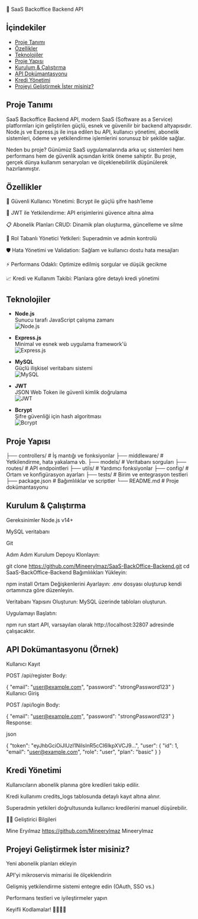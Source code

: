 🚀 SaaS Backoffice Backend API
## İçindekiler
- [Proje Tanımı](#proje-tanımı)
- [Özellikler](#özellikler)
- [Teknolojiler](#teknolojiler)
- [Proje Yapısı](#proje-yapısı)
- [Kurulum & Çalıştırma](#Kurulum-Çalıştırma)
- [ API Dokümantasyonu](#api-Dokümantasyonu)
- [Kredi Yönetimi](#Kredi-Yönetimi)
- [Projeyi Geliştirmek İster misiniz?](#Projeyi-Geliştirmek-İster-misiniz?)

 ## Proje Tanımı
SaaS Backoffice Backend API, modern SaaS (Software as a Service) platformları için geliştirilen güçlü, esnek ve güvenilir bir backend altyapısıdır.
Node.js ve Express.js ile inşa edilen bu API, kullanıcı yönetimi, abonelik sistemleri, ödeme ve yetkilendirme işlemlerini sorunsuz bir şekilde sağlar.

Neden bu proje?
Günümüz SaaS uygulamalarında arka uç sistemleri hem performans hem de güvenlik açısından kritik öneme sahiptir. Bu proje, gerçek dünya kullanım senaryoları ve ölçeklenebilirlik düşünülerek hazırlanmıştır.

##  Özellikler
🔐 Güvenli Kullanıcı Yönetimi: Bcrypt ile güçlü şifre hash’leme

🔑 JWT ile Yetkilendirme: API erişimlerini güvence altına alma

📋 Abonelik Planları CRUD: Dinamik plan oluşturma, güncelleme ve silme

👑 Rol Tabanlı Yönetici Yetkileri: Superadmin ve admin kontrolü

🛡️ Hata Yönetimi ve Validation: Sağlam ve kullanıcı dostu hata mesajları

⚡ Performans Odaklı: Optimize edilmiş sorgular ve düşük gecikme

📈 Kredi ve Kullanım Takibi: Planlara göre detaylı kredi yönetimi

##  Teknolojiler

- **Node.js**  
  Sunucu tarafı JavaScript çalışma zamanı  
  ![Node.js](https://img.shields.io/badge/Node.js-339933?style=flat&logo=node.js&logoColor=white)

- **Express.js**  
  Minimal ve esnek web uygulama framework'ü  
  ![Express.js](https://img.shields.io/badge/Express.js-000000?style=flat&logo=express&logoColor=white)

- **MySQL**  
  Güçlü ilişkisel veritabanı sistemi  
  ![MySQL](https://img.shields.io/badge/MySQL-4479A1?style=flat&logo=mysql&logoColor=white)

- **JWT**  
  JSON Web Token ile güvenli kimlik doğrulama  
  ![JWT](https://img.shields.io/badge/JWT-D24949?style=flat&logo=JSON%20web%20tokens&logoColor=white)

- **Bcrypt**  
  Şifre güvenliği için hash algoritması  
  ![Bcrypt](https://img.shields.io/badge/Bcrypt-F0AD4E?style=flat&logo=bcrypt&logoColor=black)


##  Proje Yapısı

├── controllers/       # İş mantığı ve fonksiyonlar
├── middleware/        # Yetkilendirme, hata yakalama vb.
├── models/            # Veritabanı sorguları
├── routes/            # API endpointleri
├── utils/             # Yardımcı fonksiyonlar
├── config/            # Ortam ve konfigürasyon ayarları
├── tests/             # Birim ve entegrasyon testleri
├── package.json       # Bağımlılıklar ve scriptler
└── README.md          # Proje dokümantasyonu
##  Kurulum & Çalıştırma
Gereksinimler
Node.js v14+

MySQL veritabanı

Git

Adım Adım Kurulum
Depoyu Klonlayın:


git clone https://github.com/Mineerylmaz/SaaS-BackOffice-Backend.git
cd SaaS-BackOffice-Backend
Bağımlılıkları Yükleyin:


npm install
Ortam Değişkenlerini Ayarlayın:
.env dosyası oluşturup kendi ortamınıza göre düzenleyin.

Veritabanı Yapısını Oluşturun:
MySQL üzerinde tabloları oluşturun.

Uygulamayı Başlatın:


npm run start
API, varsayılan olarak http://localhost:32807 adresinde çalışacaktır.

## API Dokümantasyonu (Örnek)
Kullanıcı Kayıt

POST /api/register
Body:

{
  "email": "user@example.com",
  "password": "strongPassword123"
}
Kullanıcı Giriş

POST /api/login
Body:


{
  "email": "user@example.com",
  "password": "strongPassword123"
}
Response:

json

{
  "token": "eyJhbGciOiJIUzI1NiIsInR5cCI6IkpXVCJ9...",
  "user": {
    "id": 1,
    "email": "user@example.com",
    "role": "user",
    "plan": "basic"
  }
}
##  Kredi Yönetimi
Kullanıcıların abonelik planına göre kredileri takip edilir.

Kredi kullanımı credits_logs tablosunda detaylı kayıt altına alınır.

Superadmin yetkileri doğrultusunda kullanıcı kredilerini manuel düşürebilir.

🧑‍💻 Geliştirici Bilgileri

Mine Eryılmaz	https://github.com/Mineerylmaz	Mineerylmaz



## Projeyi Geliştirmek İster misiniz?
Yeni abonelik planları ekleyin

API'yi mikroservis mimarisi ile ölçeklendirin

Gelişmiş yetkilendirme sistemi entegre edin (OAuth, SSO vs.)

Performans testleri ve iyileştirmeler yapın



Keyifli Kodlamalar! 👩‍💻👨‍💻
